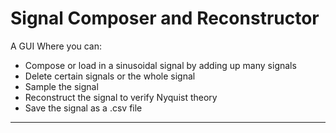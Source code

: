 # Signal Composer and Reconstructor
A GUI Where you can: 
<ul>
<li>Compose or load in a sinusoidal signal by adding up many signals</li>
  <li>Delete certain signals or the whole signal </li>
  <li>Sample the signal</li>
  <li>Reconstruct the signal to verify Nyquist theory</li>
  <li>Save the signal as a .csv file</li>
  </ul>
  <hr class="rounded">
  <img src=https://user-images.githubusercontent.com/61319952/169119046-ce1b897b-9106-4608-80e0-eef8cb83fc14.gif
 class="img-responsive" alt=""> </div>

